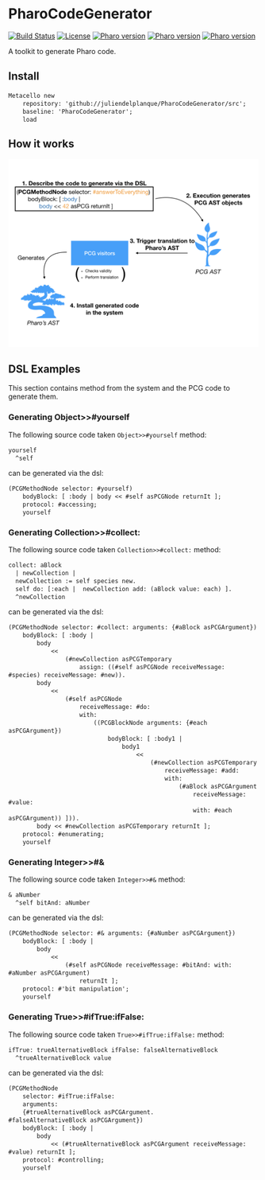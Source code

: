 # PharoCodeGenerator
[![Build Status](https://travis-ci.org/juliendelplanque/PharoCodeGenerator.svg?branch=master)](https://travis-ci.org/juliendelplanque/PharoCodeGenerator)
[![License](https://img.shields.io/badge/license-MIT-blue.svg)](LICENSE)
[![Pharo version](https://img.shields.io/badge/Pharo-6.1-%23aac9ff.svg)](https://pharo.org/download)
[![Pharo version](https://img.shields.io/badge/Pharo-7.0-%23aac9ff.svg)](https://pharo.org/download)
[![Pharo version](https://img.shields.io/badge/Pharo-8.0-%23aac9ff.svg)](https://pharo.org/download)

A toolkit to generate Pharo code.

## Install

```st
Metacello new
	repository: 'github://juliendelplanque/PharoCodeGenerator/src';
	baseline: 'PharoCodeGenerator';
	load
```

## How it works

![How PharoCodeGenerator works](resources/howitworks.png)

## DSL Examples
This section contains method from the system and the PCG code to generate them.

### Generating Object>>#yourself

The following source code taken `Object>>#yourself` method:

```st
yourself
  ^self
```

can be generated via the dsl:

```st
(PCGMethodNode selector: #yourself)
	bodyBlock: [ :body | body << #self asPCGNode returnIt ];
	protocol: #accessing;
	yourself
```

### Generating Collection>>#collect:

The following source code taken `Collection>>#collect:` method:

```st
collect: aBlock
  | newCollection |
  newCollection := self species new.
  self do: [:each |  newCollection add: (aBlock value: each) ].
  ^newCollection
```

can be generated via the dsl:

```st
(PCGMethodNode selector: #collect: arguments: {#aBlock asPCGArgument})
	bodyBlock: [ :body | 
		body
			<<
				(#newCollection asPCGTemporary
					assign: ((#self asPCGNode receiveMessage: #species) receiveMessage: #new)).
		body
			<<
				(#self asPCGNode
					receiveMessage: #do:
					with:
						((PCGBlockNode arguments: {#each asPCGArgument})
							bodyBlock: [ :body1 | 
								body1
									<<
										(#newCollection asPCGTemporary
											receiveMessage: #add:
											with:
												(#aBlock asPCGArgument
													receiveMessage: #value:
													with: #each asPCGArgument)) ])).
		body << #newCollection asPCGTemporary returnIt ];
	protocol: #enumerating;
	yourself
```

### Generating Integer>>#&

The following source code taken `Integer>>#&` method:

```st
& aNumber
  ^self bitAnd: aNumber
```

can be generated via the dsl:

```st
(PCGMethodNode selector: #& arguments: {#aNumber asPCGArgument})
	bodyBlock: [ :body | 
		body
			<<
				(#self asPCGNode receiveMessage: #bitAnd: with: #aNumber asPCGArgument)
					returnIt ];
	protocol: #'bit manipulation';
	yourself
```

### Generating True>>#ifTrue:ifFalse:

The following source code taken `True>>#ifTrue:ifFalse:` method:

```st
ifTrue: trueAlternativeBlock ifFalse: falseAlternativeBlock
  ^trueAlternativeBlock value
```

can be generated via the dsl:

```st
(PCGMethodNode
	selector: #ifTrue:ifFalse:
	arguments:
	{#trueAlternativeBlock asPCGArgument.
#falseAlternativeBlock asPCGArgument})
	bodyBlock: [ :body | 
		body
			<< (#trueAlternativeBlock asPCGArgument receiveMessage: #value) returnIt ];
	protocol: #controlling;
	yourself
```

